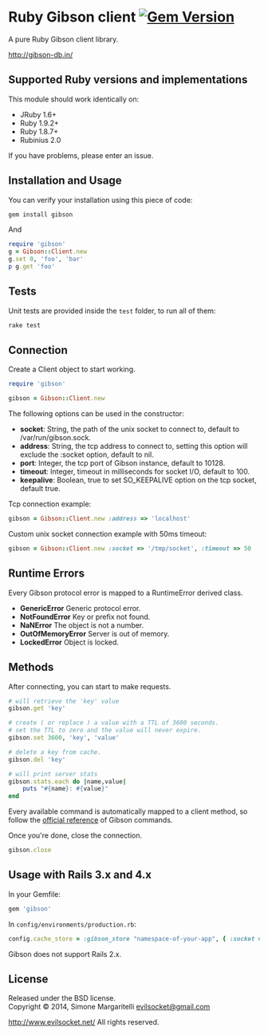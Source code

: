 Ruby Gibson client [![Gem Version](https://badge.fury.io/rb/gibson.png)](http://badge.fury.io/rb/gibson)
========================

A pure Ruby Gibson client library.

<http://gibson-db.in/>

Supported Ruby versions and implementations
------------------------------------------------

This module should work identically on:

 * JRuby 1.6+
 * Ruby 1.9.2+
 * Ruby 1.8.7+
 * Rubinius 2.0

If you have problems, please enter an issue.

Installation and Usage
------------------------

You can verify your installation using this piece of code:

```bash
gem install gibson
```

And

```ruby
require 'gibson'
g = Gibson::Client.new
g.set 0, 'foo', 'bar'
p g.get 'foo'
```

Tests
-----

Unit tests are provided inside the `test` folder, to run all of them:

```bash
rake test
```

Connection
----------

Create a Client object to start working.

```ruby
require 'gibson'

gibson = Gibson::Client.new
```

The following options can be used in the constructor:

* **socket**: String, the path of the unix socket to connect to, default to /var/run/gibson.sock.
* **address**: String, the tcp address to connect to, setting this option will exclude the :socket option, default to nil.
* **port**: Integer, the tcp port of Gibson instance, default to 10128.
* **timeout**: Integer, timeout in milliseconds for socket I/O, default to 100.
* **keepalive**: Boolean, true to set SO_KEEPALIVE option on the tcp socket, default true.

Tcp connection example:

```ruby
gibson = Gibson::Client.new :address => 'localhost'
```

Custom unix socket connection example with 50ms timeout:

```ruby
gibson = Gibson::Client.new :socket => '/tmp/socket', :timeout => 50
```

Runtime Errors
--------------

Every Gibson protocol error is mapped to a RuntimeError derived class.

* **GenericError** Generic protocol error.
* **NotFoundError** Key or prefix not found.
* **NaNError** The object is not a number.
* **OutOfMemoryError** Server is out of memory.
* **LockedError** Object is locked.

Methods
-------

After connecting, you can start to make requests.
    
```ruby    
# will retrieve the 'key' value
gibson.get 'key'

# create ( or replace ) a value with a TTL of 3600 seconds.
# set the TTL to zero and the value will never expire. 
gibson.set 3600, 'key', 'value'

# delete a key from cache.
gibson.del 'key'

# will print server stats
gibson.stats.each do |name,value|
    puts "#{name}: #{value}"
end
```

Every available command is automatically mapped to a client method, so follow the 
[official reference](http://gibson-db.in/commands.html) of Gibson commands.

Once you're done, close the connection.

```ruby
gibson.close
```

Usage with Rails 3.x and 4.x
---------------------------

In your Gemfile:

```ruby
gem 'gibson'
```

In `config/environments/production.rb`:

```ruby
config.cache_store = :gibson_store "namespace-of-your-app", { :socket => '/tmp/socket', :timeout => 50 } 
```

Gibson does not support Rails 2.x.

License
---

Released under the BSD license.  
Copyright &copy; 2014, Simone Margaritelli 
<evilsocket@gmail.com>  

<http://www.evilsocket.net/>
All rights reserved.
